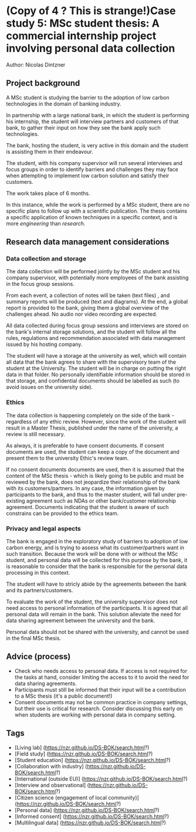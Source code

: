# (Copy of 4 ? This is strange!)Case study 5: MSc student thesis: A commercial internship project involving personal data collection 

Author: Nicolas Dintzner

## Project background

A MSc student is studying the barrier to the adoption of low carbon technologies in the domain of banking industry. 

In partnership with a large national bank, in which the student is performing his internship, the student will interview partners and customers of that bank, to gather their input on how they see the bank apply such technologies. 

The bank, hosting the student, is very active in this domain and the student is assisting them in their endeavour.

The student, with his company supervisor will run several interviews and focus groups in order to identify barriers and challenges they may face when attempting to implement low carbon solution and satisfy their customers. 

The work takes place of 6 months.

In this instance, while the work is performed by a MSc student, there are no specific plans to follow up with a scientific publication. 
The thesis contains a specific application of known techniques in a specific context, and is more _engineering_ than _research_.

## Research data management considerations

### Data collection and storage

The data collection will be performed jointly by the MSc student and his company supervisor, with potentially more employees of the bank assisting in the focus group sessions. 

From each event, a collection of notes will be taken  (text files) , and summary reports will be produced (text and diagrams). At the end, a global report is provided to the bank, giving them a global overview of the challenges ahead. No audio nor video recording are expected. 

All data collected during focus group sessions and interviews are stored on the bank's internal storage solutions, and the student will follow all the rules, regulations and recommendation associated with data management issued by his hosting company. 

The student will have a storage at the university as well, which will contain all data that the bank agrees to share with the supervisory team of the student at the University. The student will be in charge on putting the right data in that folder. No personally identifiable information should be stored in that storage, and confidential documents should be labelled as such (to avoid issues on the university side). 

### Ethics

The data collection is happening completely on the side of the bank - regardless of any ethic review. However, since the work of the student will result in a Master Thesis, published under the name of the university, a review is still necessary. 

As always, it is preferable to have consent documents. If consent documents are used, the student can keep a copy of the document and present them to the university Ethic's review team. 

If no consent documents documents are used, then it is assumed that the content of the MSc thesis - which is likely going to be public and must be reviewed by the bank, does not jeopardize their relationship of the bank with its customers/partners. 
In any case, the information given by participants to the bank, and thus to the master student, will fall under pre-existing agreement such as NDAs or other bank/customer relationship agreement. Documents indicating that the student is aware of such constrains can be provided to the ethics team.

### Privacy and legal aspects

The bank is engaged in the exploratory study of barriers to adoption of low carbon energy, and is trying to assess what its customer/partners want in such transition. Because the work will be done with or without the MSc student, and personal data will be collected for this purpose by the bank, it is reasonable to consider that the bank is responsible for the personal data processing in this context. 

The student will have to stricly abide by the agreements between the bank and its partners/customers. 

To evaluate the work of the student, the university supervisor does not need access to personal information of the participants. It is agreed that all personal data will remain in the bank. This solution alleviate the need for data sharing agreement between the university and the bank. 

Personal data should not be shared with the university, and cannot be used in the final MSc thesis. 

## Advice (process)

- Check who needs access to personal data. If access is not required for the tasks at hand, consider limiting the access to it to avoid the need for data sharing agreements.
- Participants must still be informed that their input will be a contribution to a MSc thesis (it's a public document!)
- Consent documents may not be common practice in company settings, but their use is critical for research. Consider discussing this early on when students are working with personal data in company setting. 

## Tags 

- [Living lab] (https://nzr.github.io/DS-BOK/search.html?)
- [Field study] (https://nzr.github.io/DS-BOK/search.html?)
- [Student education] (https://nzr.github.io/DS-BOK/search.html?)
- [Collaboration with industry] (https://nzr.github.io/DS-BOK/search.html?)
- [International (outside EU)] (https://nzr.github.io/DS-BOK/search.html?)
- [Interview and observational] (https://nzr.github.io/DS-BOK/search.html?)
- [Citizen science (engagement of local community)] (https://nzr.github.io/DS-BOK/search.html?)
- [Personal data] (https://nzr.github.io/DS-BOK/search.html?)
- [Informed consent] (https://nzr.github.io/DS-BOK/search.html?)
- [Multilingual data] (https://nzr.github.io/DS-BOK/search.html?)

